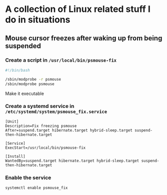 # A collection of Linux related stuff I do in situations

## Mouse cursor freezes after waking up from being suspended

### Create a script in `/usr/local/bin/psmouse-fix`

```bash
#!/bin/bash

/sbin/modprobe -r psmouse
/sbin/modprobe psmouse
```

Make it executable

### Create a systemd service in `/etc/systemd/system/psmouse_fix.service`

```systemd
[Unit]
Description=Fix freezing psmouse
After=suspend.target hibernate.target hybrid-sleep.target suspend-then-hibernate.target

[Service]
ExecStart=/usr/local/bin/psmouse-fix

[Install]
WantedBy=suspend.target hibernate.target hybrid-sleep.target suspend-then-hibernate.target
```

### Enable the service

```bash
systemctl enable psmouse_fix
```
